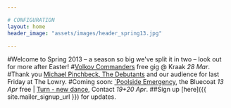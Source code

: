 ```yaml
---

# CONFIGURATION
layout: home
header_image: "assets/images/header_spring13.jpg"

---
```

#Welcome to Spring 2013 – a season so big we've split it in two – look out for more after Easter!
#[Volkov Commanders](/current/2013-springsummer/kraak/index.html) free gig @ Kraak *28 Mar*.
#Thank you [Michael Pinchbeck, The Debutants](/current/2013-springsummer/pinchbeck/index.html) and our audience for last Friday at The Lowry.
#Coming soon: [\`Poolside Emergency](/current/2013-poolside/index.html), the Bluecoat *13 Apr* free | [Turn - new dance](/current/2013-turn/index.html), Contact *19+20 Apr*.
##Sign up [here]({{ site.mailer_signup_url }}) for updates.
